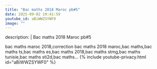 ```yaml
---
title: "Bac maths 2018 Maroc pb#5"
date: 2025-09-02 19:41:59 
youtube_id: aBiWWZSYWF0
image: ""
---
```

description: |
  Bac maths 2018 Maroc pb#5
  
  bac maths maroc 2018,correction bac maths 2018 maroc,bac maths,bac maths ts,bac maths es,bac maths 2018,bac maths stmg,bac maths tunisie,bac maths sti2d,bac maths...
{% include youtube-privacy.html id="aBiWWZSYWF0" %}
